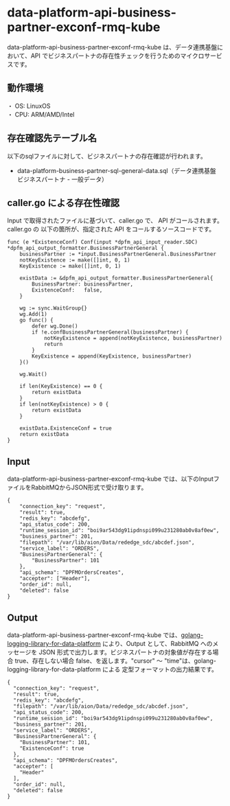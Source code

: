 # data-platform-api-business-partner-exconf-rmq-kube
data-platform-api-business-partner-exconf-rmq-kube は、データ連携基盤において、API でビジネスパートナの存在性チェックを行うためのマイクロサービスです。

## 動作環境
・ OS: LinuxOS  
・ CPU: ARM/AMD/Intel  

## 存在確認先テーブル名
以下のsqlファイルに対して、ビジネスパートナの存在確認が行われます。

* data-platform-business-partner-sql-general-data.sql（データ連携基盤 ビジネスパートナ - 一般データ）

## caller.go による存在性確認
Input で取得されたファイルに基づいて、caller.go で、 API がコールされます。
caller.go の 以下の箇所が、指定された API をコールするソースコードです。

```
func (e *ExistenceConf) Conf(input *dpfm_api_input_reader.SDC) *dpfm_api_output_formatter.BusinessPartnerGeneral {
	businessPartner := *input.BusinessPartnerGeneral.BusinessPartner
	notKeyExistence := make([]int, 0, 1)
	KeyExistence := make([]int, 0, 1)

	existData := &dpfm_api_output_formatter.BusinessPartnerGeneral{
		BusinessPartner: businessPartner,
		ExistenceConf:   false,
	}

	wg := sync.WaitGroup{}
	wg.Add(1)
	go func() {
		defer wg.Done()
		if !e.confBusinessPartnerGeneral(businessPartner) {
			notKeyExistence = append(notKeyExistence, businessPartner)
			return
		}
		KeyExistence = append(KeyExistence, businessPartner)
	}()

	wg.Wait()

	if len(KeyExistence) == 0 {
		return existData
	}
	if len(notKeyExistence) > 0 {
		return existData
	}

	existData.ExistenceConf = true
	return existData
}
```

## Input
data-platform-api-business-partner-exconf-rmq-kube では、以下のInputファイルをRabbitMQからJSON形式で受け取ります。  

```
{
	"connection_key": "request",
	"result": true,
	"redis_key": "abcdefg",
	"api_status_code": 200,
	"runtime_session_id": "boi9ar543dg91ipdnspi099u231280ab0v8af0ew",
	"business_partner": 201,
	"filepath": "/var/lib/aion/Data/rededge_sdc/abcdef.json",
	"service_label": "ORDERS",
	"BusinessPartnerGeneral": {
		"BusinessPartner": 101
	},
	"api_schema": "DPFMOrdersCreates",
	"accepter": ["Header"],
	"order_id": null,
	"deleted": false
}
```

## Output
data-platform-api-business-partner-exconf-rmq-kube では、[golang-logging-library-for-data-platform](https://github.com/latonaio/golang-logging-library-for-data-platform) により、Output として、RabbitMQ へのメッセージを JSON 形式で出力します。ビジネスパートナの対象値が存在する場合 true、存在しない場合 false、を返します。"cursor" ～ "time"は、golang-logging-library-for-data-platform による 定型フォーマットの出力結果です。

```
{
  "connection_key": "request",
  "result": true,
  "redis_key": "abcdefg",
  "filepath": "/var/lib/aion/Data/rededge_sdc/abcdef.json",
  "api_status_code": 200,
  "runtime_session_id": "boi9ar543dg91ipdnspi099u231280ab0v8af0ew",
  "business_partner": 201,
  "service_label": "ORDERS",
  "BusinessPartnerGeneral": {
    "BusinessPartner": 101,
    "ExistenceConf": true
  },
  "api_schema": "DPFMOrdersCreates",
  "accepter": [
    "Header"
  ],
  "order_id": null,
  "deleted": false
}
```
